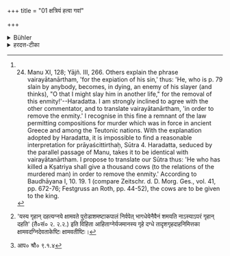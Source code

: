+++
title = "01 क्षत्रियं हत्वा गवां"

+++

<details><summary>Bühler</summary>

1. He who has killed a Kṣatriya shall give a thousand cows (to Brāhmaṇas) for the expiation of his sin. [^1] 


[^1]:  24. Manu XI, 128; Yājñ. III, 266. Others explain the phrase vairayātanārtham, 'for the expiation of his sin,' thus: 'He, who is p. 79 slain by anybody, becomes, in dying, an enemy of his slayer (and thinks), "O that I might slay him in another life," for the removal of this enmity!'--Haradatta. I am strongly inclined to agree with the other commentator, and to translate vairayātanārtham, 'in order to remove the enmity.' I recognise in this fine a remnant of the law permitting compositions for murder which was in force in ancient Greece and among the Teutonic nations. With the explanation adopted by Haradatta, it is impossible to find a reasonable interpretation for prāyaścittirthaḥ, Sūtra 4. Haradatta, seduced by the parallel passage of Manu, takes it to be identical with vairayātanārtham. I propose to translate our Sūtra thus: 'He who has killed a Kṣatriya shall give a thousand cows (to the relations of the murdered man) in order to remove the enmity.' According to Baudhāyana I, 10. 19. 1 (compare Zeitschr. d. D. Morg. Ges., vol. 41, pp. 672-76; Festgruss an Roth, pp. 44-52), the cows are to be given to the king.
</details>

<details><summary>हरदत्त-टीका</summary>

## सूत्रम्
क्षत्रियं हत्वा गवां सहस्रं वैरयातनार्थं दद्यात् ॥ १ ॥  
### टिप्पनी
क्षत्रियं हत्वा गवां सहस्रं ब्राह्मणेभ्यो दद्यात्। किमर्थम् ? वैरयातनार्थं वैरं पापं तस्य यातनं निहरणं तदर्थम् "ऋषभश्चात्राधिकः सर्वत्र प्रायश्चित्तार्थ"(२४.४)इति वक्ष्यति । तेन प्रायश्चित्तरूपमिदं दानम्। प्रायश्चित्तं च पापक्षयार्थम् । तत्किमर्थं वैरयातनार्थमित्युच्यते ? केचिन्मन्यन्ते नाऽभुक्तं क्षीयते कर्म पुण्यमपुण्यं च । प्रायश्चित्तं तु नैमित्तिकं कर्मान्तरं [^१]यथा गृहदाहादौ क्षामवत्यादय इति । तान्निराकर्तुमिदमुक्तम् । श्रौतेऽप्युक्तं-[^२]दोषनिघातार्थानि भवन्ती'ति । अपर आह-यो येन हन्यते स हतो म्रियमाणस्तस्मिन्वैरं करोति-अपि नामाऽहमेनं जन्मान्तरेऽपि वध्यासमिति । तस्य वैरस्य यातनार्थमिदमिति प्रायश्चित्तार्थत्वमपि वक्ष्यमाणेन सिद्धमिति ॥ १॥   

[^१]:

    'यस्य गृहान् दहत्यग्नये क्षामवते पुरोडाशमष्टाकपालं निर्वपेत् भागधेयेनैवैनं शमयति नाऽस्याऽपरं गृहान् दहति' (तै०सं० २. २.२.) इति विहिता आहिताग्नेर्यजमानस्य गृहे दग्धे तादृशगृहदाहनिमित्तका क्षामवदग्निदेवताकेष्टिः क्षामवतीष्टिः।  

[^२]: आप० श्रौ० ९.१.४
</details>
